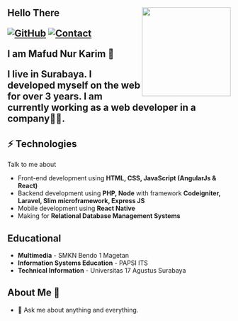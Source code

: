 <h2> Hello There <!--- <img src="https://raw.githubusercontent.com/ABSphreak/ABSphreak/master/gifs/Hi.gif" width="3px"></h2> -->

<img align="right" src="https://github.com/rajput2107/rajput2107/blob/master/Assets/Developer.gif" width='200'/>

[![GitHub](https://img.shields.io/badge/SUPPORT%20AT-GITHUB-blue?style=for-the-badge&logo=github)](https://github.com/MafudNk) 
 [![Contact](https://img.shields.io/badge/CONTACT-GMAIL-yellow?style=for-the-badge&logo=gmail&logoColor=white)](mailto:mafudnurkarim@gmail.com)
 
I am Mafud Nur Karim 🧔

I live in Surabaya. I developed myself on the web for over 3 years. I am currently working as a web developer  in a company👨‍💻.

## ⚡ Technologies
Talk to me about
- Front-end development using **HTML, CSS, JavaScript (AngularJs & React)**
- Backend development using **PHP, Node** with framework **Codeigniter, Laravel, Slim microframework, Express JS**
- Mobile development using **React Native**
- Making for **Relational Database Management Systems**

## Educational 
- **Multimedia** - SMKN Bendo 1 Magetan
- **Information Systems Education** - PAPSI ITS
- **Technical Information** - Universitas 17 Agustus Surabaya

## About Me 🤔
- 💬 Ask me about anything and everything.

